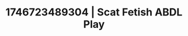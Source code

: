 ---
categories:
- ASMR tingles
- Erotic photography
- Sensual cosplay
- AI-generated
- Subtle dominance
- Tattooed beauties
- ASMR
- Cosplay
image: /assets/images/1746723489304.jpg
layout: post
seo:
  description: Featured content with sensual ABDL Play, Scat Fetish. HD images available.
  keywords: ABDL Play, Scat Fetish
  og_image: /assets/images/1746723489304.jpg
  schema_type: VisualArtwork
tags:
- '#1746723489304'
- ABDL Play
- Scat Fetish
title: 1746723489304 | Scat Fetish ABDL Play
---